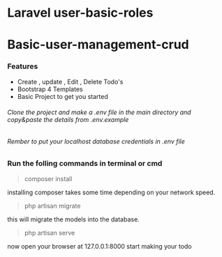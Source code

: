 # Laravel user-basic-roles 


# Basic-user-management-crud 
 

### Features

- Create , update , Edit , Delete Todo's
- Bootstrap 4 Templates
- Basic Project to get you started

###### Clone the project and make a .env file in the main directory and copy&paste the details from .env.example

###### Rember to put your localhost database credentials in .env file

### Run the folling commands in terminal or cmd
>composer install

installing composer takes some time depending on your network speed.

>php artisan migrate

this will migrate the models into the database.

>php artisan serve

now open your browser at 127.0.0.1:8000 start making your todo

